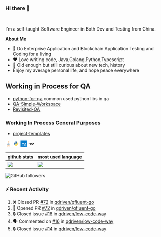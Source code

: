 ### Hi there 👋

<!-- <p align="center">
    <a href="https://github.com/qdriven">
    <img width="80%" src="./assets/me-notion-png.png">
</p> -->

<br />

I'm a self-taught Software Engineer in Both Dev and Testing from China. 

**About Me**

- 💼 Do Enterprise Application and Blockchain Application Testing and Coding for a living
- ❤️ Love writing code, Java,Golang,Python,Typescript 
- 💬 Old enough but still curious about new tech, history
- Enjoy my average personal life, and hope peace everywhere


## Working in Process for QA

- [python-for-qa](https://github.com/fluent-qa/fluentqa-python) common used python libs in qa
- [QA-Simple-Workspace](https://github.com/fluent-qa/fluentqa-workspace.git)
- [Revisited-QA](https://fluentqa-revistied.netlify.app/)

### Working In Process General Purposes

- [project-templates](https://github.com/fluent-qa/fluent-project-templates)


<code><img height="20" src="https://raw.githubusercontent.com/github/explore/5b3600551e122a3277c2c5368af2ad5725ffa9a1/topics/java/java.png"></code>
<code><img height="20" src="https://raw.githubusercontent.com/github/explore/80688e429a7d4ef2fca1e82350fe8e3517d3494d/topics/python/python.png"></code>
<code><img height="20" src="https://raw.githubusercontent.com/github/explore/80688e429a7d4ef2fca1e82350fe8e3517d3494d/topics/typescript/typescript.png"></code>
<code><img height="20" src="https://raw.githubusercontent.com/github/explore/80688e429a7d4ef2fca1e82350fe8e3517d3494d/topics/go/go.png"></code>

<!--
**qdriven/qdriven** is a ✨ _special_ ✨ repository because its `README.md` (this file) appears on your GitHub profile.
!-->
|github stats|most used language |
|--------------------|--------------------------------------------|
|<a href="https://github-readme-stats.vercel.app/api?username=qdriven&show_icons=true&hide_border=true&show_icons=true&count_private=true&theme=buefy&include_all_commits=true"><img align="center" src="https://github-readme-stats.vercel.app/api?username=qdriven&show_icons=true&hide_border=true&show_icons=true&count_private=true&theme=buefy&include_all_commits=true" /></a>| <a href="https://github-readme-stats.vercel.app/api/top-langs/?username=qdriven&layout=compact&theme=buefy&hide_border=true"><img align="center" src="https://github-readme-stats.vercel.app/api/top-langs/?username=qdriven&layout=compact&theme=buefy&hide_border=true" /></a>|


![GitHub followers](https://img.shields.io/github/followers/qdriven?label=Follow&style=social)

### :zap: Recent Activity

<!--START_SECTION:activity-->
1. ❌ Closed PR [#72](https://github.com/qdriven/qfluent-go/pull/72) in [qdriven/qfluent-go](https://github.com/qdriven/qfluent-go)
2. 💪 Opened PR [#72](https://github.com/qdriven/qfluent-go/pull/72) in [qdriven/qfluent-go](https://github.com/qdriven/qfluent-go)
3. 🔒 Closed issue [#16](https://github.com/qdriven/low-code-way/issues/16) in [qdriven/low-code-way](https://github.com/qdriven/low-code-way)
4. 🗣 Commented on [#16](https://github.com/qdriven/low-code-way/issues/16#issuecomment-1736959048) in [qdriven/low-code-way](https://github.com/qdriven/low-code-way)
5. 🔒 Closed issue [#14](https://github.com/qdriven/low-code-way/issues/14) in [qdriven/low-code-way](https://github.com/qdriven/low-code-way)
<!--END_SECTION:activity-->


<!-- ### Working In Process

- [low-code-study](https://github.com/qdriven/low-code-way)
- [python lessons for QA](https://github.com/qdriven/py-for-qa) -->
